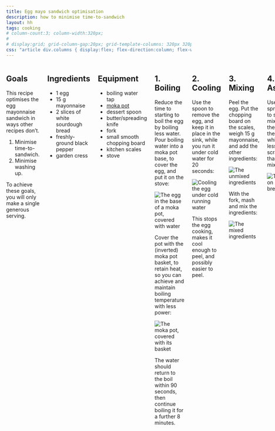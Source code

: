 ```yaml
---
title: Egg mayo sandwich optimisation
description: how to minimise time-to-sandwich
layout: hh
tags: cooking
# column-count:3; column-width:320px; 
# 
# display:grid; grid-column-gap:20px; grid-template-columns: 320px 320px 320px; 
css: "article div.columns { display:flex; flex-direction:column; flex-wrap:wrap; } @media (min-width:480px) { article div.columns { max-height:auto; }} @media (min-width:680px) { article div.columns { max-height:calc(150em + 960px); }} @media (min-width:1080px) { article div.columns { max-height:calc(100em + 640px); }} article section {margin:0 20px 20px 0; background:#A8463A; display:block; max-width:320px; } article section p { width:300px; margin:0.5em 10px; } article section p:has(img) {margin:0; width:320px; } article section h2 {margin:10px; padding-top:0.3em; padding-bottom:0; color:white; } section ul {padding-left:20px; width:290px; } section ul li {margin-left:10px; } article strong {color:#EFE4A9; } article section a {color:#CCE6FF;}"
---
```


<!-- 600 - 650 -->

<div class="columns">

<section>
<h2 id="goals">Goals</h2>
<p>This recipe optimises the egg mayonnaise sandwich in ways other recipes don’t.</p>
<ol>
<li>Minimise time-to-sandwich.</li>
<li>Minimise washing up.</li>
</ol>
<p>To achieve these goals, you will only make a single generous serving.</p>
</section>

<section>
<h2 id="ingredients">Ingredients</h2>
<ul>
<li>1 egg</li>
<li>15 g mayonnaise</li>
<li>2 slices of white sourdough bread</li>
<li>freshly-ground black pepper</li>
<li>garden cress</li>
</ul>
</section>

<section>
<h2 id="equipment">Equipment</h2>
<ul>
<li>boiling water tap</li>
<li><a href="https://en.wikipedia.org/wiki/Moka_pot">moka pot</a></li>
<li>dessert spoon</li>
<li>butter/spreading knife</li>
<li>fork</li>
<li>small smooth chopping board</li>
<li>kitchen scales</li>
<li>stove</li>
</ul>
</section>

<section>
<h2 id="boil">1. Boiling</h2>
<p>Reduce the time to starting to boil the egg by boiling less water.
Pour boiling water into a moka pot base, to cover the egg, and put it on the stove:</p>
<p><img src="egg-mayo/moka-pot-base.webp" alt="The egg in the base of a moka pot, covered with water" /></p>
<p>Cover the pot with the (inverted) moka pot basket, to retain heat,
so you can achieve and maintain boiling temperature with less power:</p>
<p><img src="egg-mayo/moka-pot-covered.webp" alt="The moka pot, covered with its basket" /></p>
<p>The water should return to the boil within 90 seconds, then continue boiling it for a further 8 minutes.</p>
</section>

<section>
<h2 id="cool">2. Cooling</h2>
<p>Use the spoon to remove the egg, and keep it in place in the sink, while you run it under cold water for 20 seconds:</p>
<p><img src="egg-mayo/cooling.webp" alt="Cooling the egg under cold running water" /></p>
<p>This stops the egg cooking, makes it cool enough to peel, and possibly easier to peel.</p>
</section>

<section>
<h2 id="mix">3. Mixing</h2>
<p>Peel the egg.
Put the chopping board on the scales, weigh 15 g mayonnaise, and add the other ingredients:</p>
<p><img src="egg-mayo/unmixed.webp" alt="The unmixed ingredients" /></p>
<p>With the fork, mash and mix the ingredients:</p>
<p><img src="egg-mayo/mixed.webp" alt="The mixed ingredients" /></p>
</section>

<section>
<h2 id="assemble">4. Assembly</h2>
<p>Use the spreading knife to scrape the mixture onto the bread from the board,
which takes less time to scrape clean than a round mixing bowl:</p>
<p><img src="egg-mayo/served.webp" alt="The mixture on sourdough bread" /></p>
</section>

<section>
<h2 id="alternative-ingredients">Alternative ingredients</h2>
<p><img src="egg-mayo/rocket.webp" alt="A generous helping of rocket instead of garden cress" /></p>
<ul>
<li><strong>Japanese mayonnaise and thick-sliced white bread</strong> for a simpler flavour, like a <a href="https://umamipot.com/tamago-sando/">tamago sando</a></li>
<li><strong>wholemeal or seeded bread</strong> instead of white bread, for a more complex flavour</li>
<li><strong>white pepper</strong> instead of black pepper</li>
<li><strong>rocket</strong> instead of garden cress</li>
</ul>
</section>

<section>
<h2 id="tradeoffs">Tradeoffs</h2>
<p>You get boiling water fastest if you fill the moka pot directly from a <strong>boiling water tap</strong>,
while a <strong>kettle</strong> costs less and you can travel with one.</p>
<p>Adding <strong>salt</strong> to the water allegedly makes the egg easier to peel,
but <strong>without salt</strong> makes less of a mess if you spill the water.</p>
<p>You can measure mayonnaise from <strong>squeezy bottle</strong> or tube faster,
but using the knife to get it from a <strong>glass jar</strong> avoids single-use plastic packaging.</p>
<p><strong>Kitchen scales</strong> cost more than a <strong>measuring spoon</strong>, but don’t need washing up.</p>
<p>The <strong>fork</strong> makes it easy to mash the egg, 
but if you chop the egg with the <strong>knife</strong>, you don’t need the fork.</p>
</section>

<section>
<h2 id="further-optimisations">Further optimisations</h2>
<p>Other potential time and ingredients optimisations require further testing.</p>
<ul>
<li>Boil the egg from room temperature, instead of fridge temperature.</li>
<li>Reduce egg cooling time, so cooking continues until egg-mashing, you can further reduce boiling time.</li>
<li>Reduce cooking time to <em>barely-hardboiled</em>, so you can reduce the amount of mayonnaise.</li>
<li>Boil the egg in a kettle, so you don’t need a stove.</li>
<li>Slice the egg directly onto the bread, instead of mashing it, so you don’t need the board.</li>
</ul>
</section>

</div>